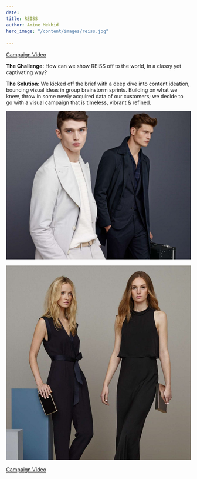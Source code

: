 ```yaml
---
date: 
title: REISS
author: Amine Mekhid
hero_image: "/content/images/reiss.jpg"

---
```

[Campaign Video](https://www.youtube.com/watch?v=0Ggn3tQliFE)

**The Challenge:** How can we show REISS off to the world, in a classy yet captivating way?

**The Solution:** We kicked off the brief with a deep dive into content ideation, bouncing visual ideas in group brainstorm sprints. Building on what we knew, throw in some newly acquired data of our customers; we decide to go with a visual campaign that is timeless, vibrant & refined.

![](/content/images/reiss_men.jpg)

![](/content/images/reiss_women.jpg)

[Campaign Video](https://www.youtube.com/watch?v=0Ggn3tQliFE)
